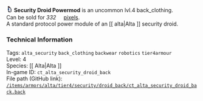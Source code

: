 ![ ](https://raw.githubusercontent.com/Ceterai/Enternia/main/items/armors/alta/tier4/security/droid_back/icon.png) **Security Droid Powermod** is an uncommon lvl.4 back_clothing.  
Can be sold for *332* <img src="https://starbounder.org/mediawiki/images/2/21/Pixel.png" width="12" height="16"/> [pixels](https://starbounder.org/Pixel).  
A standard protocol power module of an [[ alta|Alta ]] security droid.

### Technical Information

Tags: `alta_security` `back_clothing` `backwear` `robotics` `tier4armour`  
Level: 4  
Species: [[ Alta|Alta ]]  
In-game ID: `ct_alta_security_droid_back`  
File path (GitHub link): [`/items/armors/alta/tier4/security/droid_back/ct_alta_security_droid_back.back`](https://github.com/Ceterai/Enternia/blob/main/items/armors/alta/tier4/security/droid_back/ct_alta_security_droid_back.back)
